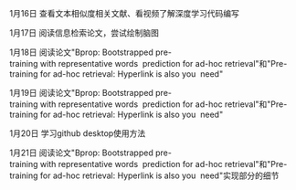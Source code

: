1月16日
查看文本相似度相关文献、看视频了解深度学习代码编写

1月17日
阅读信息检索论文，尝试绘制脑图

1月18日
阅读论文"Bprop: Bootstrapped pre-training with representative words 
prediction for ad-hoc retrieval"和"Pre-training for ad-hoc retrieval: Hyperlink is also you 
need"

1月19日
阅读论文"Bprop: Bootstrapped pre-training with representative words 
prediction for ad-hoc retrieval"和"Pre-training for ad-hoc retrieval: Hyperlink is also you 
need"

1月20日
学习github desktop使用方法

1月21日
阅读论文"Bprop: Bootstrapped pre-training with representative words 
prediction for ad-hoc retrieval"和"Pre-training for ad-hoc retrieval: Hyperlink is also you 
need"实现部分的细节